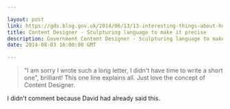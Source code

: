 ```yaml
---

layout: post
link: https://gds.blog.gov.uk/2014/06/13/13-interesting-things-about-how-we-do-content-design/
title: Content Designer - Sculpturing language to make it precise
description: Government Content Designer - Sculpturing language to make it precise
date: 2014-08-03 16:00:00 GMT

---
```


> "I am sorry I wrote such a long letter, I didn't have time to write a short one", brilliant! This one line explains all. Just love the concept of Content Designer.

I didn't comment because David had already said this.
